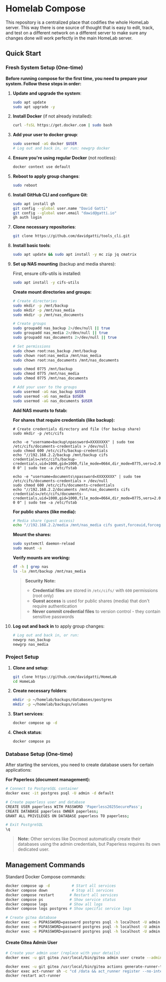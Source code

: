 # Homelab Compose

This repository is a centralized place that codifies the whole HomeLab server. This way there is one source of thought that is easy to edit, track, and test on a different network on a different server to make sure any changes done will work perfectly in the main HomeLab server.

## Quick Start

### Fresh System Setup (One-time)

**Before running compose for the first time, you need to prepare your system. Follow these steps in order:**

1. **Update and upgrade the system**:

   ```bash
   sudo apt update
   sudo apt upgrade -y
   ```

2. **Install Docker** (if not already installed):

   ```bash
   curl -fsSL https://get.docker.com | sudo bash
   ```

3. **Add your user to docker group**:

   ```bash
   sudo usermod -aG docker $USER
   # Log out and back in, or run: newgrp docker
   ```

4. **Ensure you're using regular Docker** (not rootless):

   ```bash
   docker context use default
   ```

5. **Reboot to apply group changes**:

   ```bash
   sudo reboot
   ```

6. **Install GitHub CLI and configure Git**:

   ```bash
   sudo apt install gh
   git config --global user.name "David Gatti"
   git config --global user.email "dawid@gatti.io"
   gh auth login
   ```

7. **Clone necessary repositories**:

   ```bash
   git clone https://github.com/davidgatti/tools_cli.git
   ```

8. **Install basic tools**:

   ```bash
   sudo apt update && sudo apt install -y mc zip jq cmatrix
   ```

9. **Set up NAS mounting** (backup and media shares):

   First, ensure cifs-utils is installed:

   ```bash
   sudo apt install -y cifs-utils
   ```

   **Create mount directories and groups:**

   ```bash
   # Create directories
   sudo mkdir -p /mnt/backup 
   sudo mkdir -p /mnt/nas_media
   sudo mkdir -p /mnt/nas_documents
   
   # Create groups
   sudo groupadd nas_backup 2>/dev/null || true
   sudo groupadd nas_media 2>/dev/null || true
   sudo groupadd nas_documents 2>/dev/null || true
   
   # Set permissions
   sudo chown root:nas_backup /mnt/backup
   sudo chown root:nas_media /mnt/nas_media
   sudo chown root:nas_documents /mnt/nas_documents
   
   sudo chmod 0775 /mnt/backup 
   sudo chmod 0775 /mnt/nas_media
   sudo chmod 0775 /mnt/nas_documents
   
   # Add your user to the groups
   sudo usermod -aG nas_backup $USER
   sudo usermod -aG nas_media $USER
   sudo usermod -aG nas_documents $USER
   ```

   **Add NAS mounts to fstab:**

   **For shares that require credentials (like backup):**

   ```shell
   # Create credentials directory and file (for backup share)
   sudo mkdir -p /etc/cifs

   echo -e "username=backup\npassword=XXXXXXXX" | sudo tee /etc/cifs/documents-credentials > /dev/null
   sudo chmod 600 /etc/cifs/backup-credentials
   echo "//192.168.2.2/backup /mnt/backup cifs credentials=/etc/cifs/backup-credentials,uid=1000,gid=1000,file_mode=0664,dir_mode=0775,vers=2.0 0 0" | sudo tee -a /etc/fstab

   echo -e "username=documents\npassword=XXXXXXXX" | sudo tee /etc/cifs/documents-credentials > /dev/null
   sudo chmod 600 /etc/cifs/documents-credentials
   echo "//192.168.2.2/documents /mnt/nas_documents cifs credentials=/etc/cifs/documents-credentials,uid=1000,gid=1000,file_mode=0664,dir_mode=0775,vers=2.0 0 0" | sudo tee -a /etc/fstab
   ```

   **For public shares (like media):**

   ```bash
   # Media share (guest access)
   echo "//192.168.2.2/media /mnt/nas_media cifs guest,forceuid,forcegid,uid=0,gid=nas_media,file_mode=0664,dir_mode=0775,rw,vers=2.0 0 0" | sudo tee -a /etc/fstab
   ```

   **Mount the shares:**

   ```bash
   sudo systemctl daemon-reload
   sudo mount -a
   ```

   **Verify mounts are working:**

   ```bash
   df -h | grep nas
   ls -la /mnt/backup /mnt/nas_media
   ```

   > **Security Note:**
   > - **Credential files** are stored in `/etc/cifs/` with `600` permissions (root only)
   > - **Guest access** is used for public shares (media) that don't require authentication
   > - **Never commit credential files** to version control - they contain sensitive passwords

10. **Log out and back in** to apply group changes:

    ```bash
    # Log out and back in, or run:
    newgrp nas_backup
    newgrp nas_media
    ```

### Project Setup

1. **Clone and setup**:

   ```bash
   git clone https://github.com/davidgatti/HomeLab
   cd HomeLab
   ```

2. **Create necessary folders**:

   ```bash
   mkdir -p ~/homelab/backups/databases/postgres
   mkdir -p ~/homelab/backups/volumes
   ```

3. **Start services**:

   ```bash
   docker compose up -d
   ```

4. **Check status**:

   ```bash
   docker compose ps
   ```

### Database Setup (One-time)

After starting the services, you need to create database users for certain applications:

**For Paperless (document management):**

```bash
# Connect to PostgreSQL container
docker exec -it postgres psql -U admin -d default

# Create paperless user and database
CREATE USER paperless WITH PASSWORD 'Paperless2025SecurePass';
CREATE DATABASE paperless OWNER paperless;
GRANT ALL PRIVILEGES ON DATABASE paperless TO paperless;

# Exit PostgreSQL
\q
```

> **Note:** Other services like Docmost automatically create their databases using the admin credentials, but Paperless requires its own dedicated user.

## Management Commands

Standard Docker Compose commands:

```bash
docker compose up -d          # Start all services
docker compose down           # Stop all services
docker compose restart       # Restart all services
docker compose ps            # Show service status
docker compose logs          # Show all logs
docker compose logs postgres # Show specific service logs
```


```bash
# Create gitea database
docker exec -e PGPASSWORD=password postgres psql -h localhost -U admin -d postgres -c "CREATE USER gitea WITH PASSWORD 'gitea';"
docker exec -e PGPASSWORD=password postgres psql -h localhost -U admin -d postgres -c "CREATE DATABASE gitea WITH OWNER gitea;"
docker exec -e PGPASSWORD=password postgres psql -h localhost -U admin -d postgres -c "GRANT ALL PRIVILEGES ON DATABASE gitea TO gitea;"
```

#### Create Gitea Admin User

```bash
# Create your admin user (replace with your details)
docker exec -u git gitea /usr/local/bin/gitea admin user create --admin --username david --password password --email david@local.lan
```

```bash
docker exec -u git gitea /usr/local/bin/gitea actions generate-runner-token
docker exec act-runner sh -c "cd /data && act_runner register --no-interactive --instance http://gitea --token TOKEN" 2>/dev/null || echo "Runner already registered"
docker restart act-runner
```
